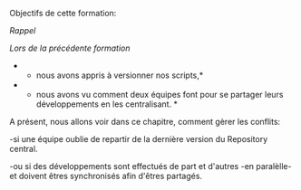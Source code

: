 
Objectifs de cette formation:

_Rappel_

_Lors de la précédente formation_
* - nous avons appris à versionner nos scripts,*
* - nous avons vu comment deux équipes font pour se partager leurs développements en les centralisant. *


A présent, nous allons voir dans ce chapitre, comment gèrer les conflits: 

-si une équipe oublie de repartir de la dernière version du Repository central.

-ou si des développements sont effectués de part et d'autres -en paralèlle- et doivent êtres synchronisés afin d'êtres partagés.
